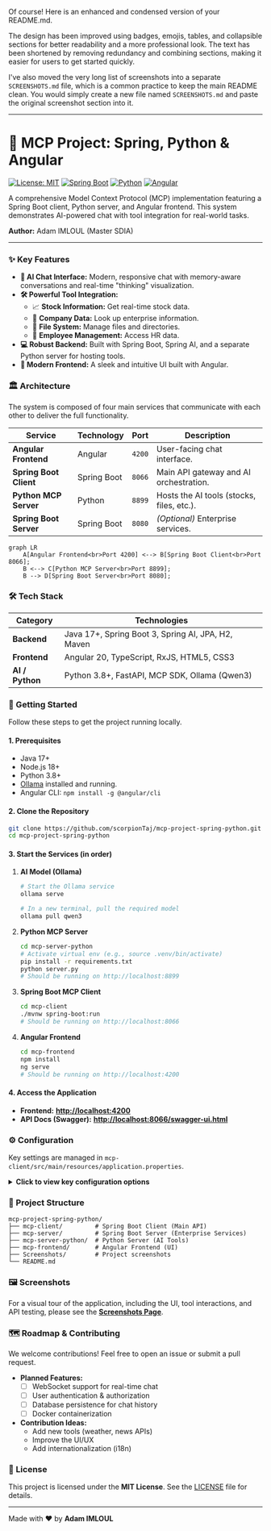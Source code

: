 Of course! Here is an enhanced and condensed version of your README.md.

The design has been improved using badges, emojis, tables, and collapsible sections for better readability and a more professional look. The text has been shortened by removing redundancy and combining sections, making it easier for users to get started quickly.

I've also moved the very long list of screenshots into a separate `SCREENSHOTS.md` file, which is a common practice to keep the main README clean. You would simply create a new file named `SCREENSHOTS.md` and paste the original screenshot section into it.

---

# 🚀 MCP Project: Spring, Python & Angular

[![License: MIT](https://img.shields.io/badge/License-MIT-yellow.svg)](https://opensource.org/licenses/MIT)
[![Spring Boot](https://img.shields.io/badge/Spring%20Boot-3.x-6DB33F?logo=spring)](https://spring.io/projects/spring-boot)
[![Python](https://img.shields.io/badge/Python-3.8+-3776AB?logo=python)](https://www.python.org/)
[![Angular](https://img.shields.io/badge/Angular-20.x-DD0031?logo=angular)](https://angular.io/)

A comprehensive Model Context Protocol (MCP) implementation featuring a Spring Boot client, Python server, and Angular frontend. This system demonstrates AI-powered chat with tool integration for real-world tasks.

**Author:** Adam IMLOUL (Master SDIA)

---

### ✨ Key Features

*   **🤖 AI Chat Interface:** Modern, responsive chat with memory-aware conversations and real-time "thinking" visualization.
*   **🛠️ Powerful Tool Integration:**
    *   📈 **Stock Information:** Get real-time stock data.
    *   🏢 **Company Data:** Look up enterprise information.
    *   📂 **File System:** Manage files and directories.
    *   👥 **Employee Management:** Access HR data.
*   **💻 Robust Backend:** Built with Spring Boot, Spring AI, and a separate Python server for hosting tools.
*   **🎨 Modern Frontend:** A sleek and intuitive UI built with Angular.

### 🏛️ Architecture

The system is composed of four main services that communicate with each other to deliver the full functionality.

| Service                | Technology    | Port      | Description                                |
| ---------------------- | ------------- | --------- | ------------------------------------------ |
| **Angular Frontend**   | Angular       | `4200`    | User-facing chat interface.                |
| **Spring Boot Client** | Spring Boot   | `8066`    | Main API gateway and AI orchestration.     |
| **Python MCP Server**  | Python        | `8899`    | Hosts the AI tools (stocks, files, etc.).  |
| **Spring Boot Server** | Spring Boot   | `8080`    | *(Optional)* Enterprise services.         |

```mermaid
graph LR
    A[Angular Frontend<br>Port 4200] <--> B[Spring Boot Client<br>Port 8066];
    B <--> C[Python MCP Server<br>Port 8899];
    B --> D[Spring Boot Server<br>Port 8080];
```

### 🛠️ Tech Stack

| Category      | Technologies                                       |
| ------------- | -------------------------------------------------- |
| **Backend**   | Java 17+, Spring Boot 3, Spring AI, JPA, H2, Maven |
| **Frontend**  | Angular 20, TypeScript, RxJS, HTML5, CSS3          |
| **AI / Python** | Python 3.8+, FastAPI, MCP SDK, Ollama (Qwen3)      |

### 🚀 Getting Started

Follow these steps to get the project running locally.

#### 1. Prerequisites
*   Java 17+
*   Node.js 18+
*   Python 3.8+
*   [Ollama](https://ollama.ai/) installed and running.
*   Angular CLI: `npm install -g @angular/cli`

#### 2. Clone the Repository
```bash
git clone https://github.com/scorpionTaj/mcp-project-spring-python.git
cd mcp-project-spring-python
```

#### 3. Start the Services (in order)

1.  **AI Model (Ollama)**
    ```bash
    # Start the Ollama service
    ollama serve

    # In a new terminal, pull the required model
    ollama pull qwen3
    ```

2.  **Python MCP Server**
    ```bash
    cd mcp-server-python
    # Activate virtual env (e.g., source .venv/bin/activate)
    pip install -r requirements.txt
    python server.py
    # Should be running on http://localhost:8899
    ```

3.  **Spring Boot MCP Client**
    ```bash
    cd mcp-client
    ./mvnw spring-boot:run
    # Should be running on http://localhost:8066
    ```

4.  **Angular Frontend**
    ```bash
    cd mcp-frontend
    npm install
    ng serve
    # Should be running on http://localhost:4200
    ```

#### 4. Access the Application
*   **Frontend:** [**http://localhost:4200**](http://localhost:4200)
*   **API Docs (Swagger):** [**http://localhost:8066/swagger-ui.html**](http://localhost:8066/swagger-ui.html)

### ⚙️ Configuration

Key settings are managed in `mcp-client/src/main/resources/application.properties`.

<details>
<summary><strong>Click to view key configuration options</strong></summary>

```properties
# Server Port
server.port=8066

# AI Model Configuration (change 'qwen3' to 'llama2', 'mistral', etc.)
spring.ai.ollama.base-url=http://localhost:10000
spring.ai.ollama.chat.model=qwen3

# MCP Python Server Connection
spring.ai.mcp.client.sse.connections.server1.url=http://localhost:8899
spring.ai.mcp.client.sse.connections.server1.sse-endpoint=/sse

# Database
spring.datasource.url=jdbc:h2:mem:testdb
spring.h2.console.enabled=true
```
</details>

### 📁 Project Structure
```
mcp-project-spring-python/
├── mcp-client/         # Spring Boot Client (Main API)
├── mcp-server/         # Spring Boot Server (Enterprise Services)
├── mcp-server-python/  # Python Server (AI Tools)
├── mcp-frontend/       # Angular Frontend (UI)
├── Screenshots/        # Project screenshots
└── README.md
```

### 🖼️ Screenshots

For a visual tour of the application, including the UI, tool interactions, and API testing, please see the **[Screenshots Page](SCREENSHOTS.md)**.

### 🗺️ Roadmap & Contributing

We welcome contributions! Feel free to open an issue or submit a pull request.

*   **Planned Features:**
    *   [ ] WebSocket support for real-time chat
    *   [ ] User authentication & authorization
    *   [ ] Database persistence for chat history
    *   [ ] Docker containerization
*   **Contribution Ideas:**
    *   Add new tools (weather, news APIs)
    *   Improve the UI/UX
    *   Add internationalization (i18n)

### 📄 License

This project is licensed under the **MIT License**. See the [LICENSE](LICENSE) file for details.

---

Made with ❤️ by **Adam IMLOUL**
